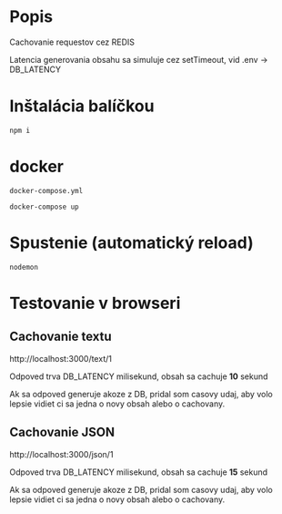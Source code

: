 # Popis

Cachovanie requestov cez REDIS

Latencia generovania obsahu sa simuluje cez setTimeout, vid .env -> DB_LATENCY


# Inštalácia balíčkou
```
npm i
```

# docker
```
docker-compose.yml

docker-compose up
```

# Spustenie (automatický reload)

```
nodemon
```

# Testovanie v browseri

## Cachovanie textu

http://localhost:3000/text/1

Odpoved trva DB_LATENCY milisekund, obsah sa cachuje **10** sekund

Ak sa odpoved generuje akoze z DB, pridal som casovy udaj, aby volo lepsie vidiet ci sa jedna o novy obsah alebo o cachovany.


## Cachovanie JSON

http://localhost:3000/json/1

Odpoved trva DB_LATENCY milisekund, obsah sa cachuje **15** sekund

Ak sa odpoved generuje akoze z DB, pridal som casovy udaj, aby volo lepsie vidiet ci sa jedna o novy obsah alebo o cachovany.




